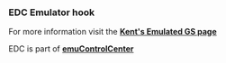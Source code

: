 ### EDC Emulator hook

For more information visit the [**Kent's Emulated GS page**](https://github.com/PhoenixInteractiveNL/edc-masterhook/wiki/Emulator-kegs#menu)

EDC is part of [**emuControlCenter**](https://github.com/PhoenixInteractiveNL/emuControlCenter/wiki)
